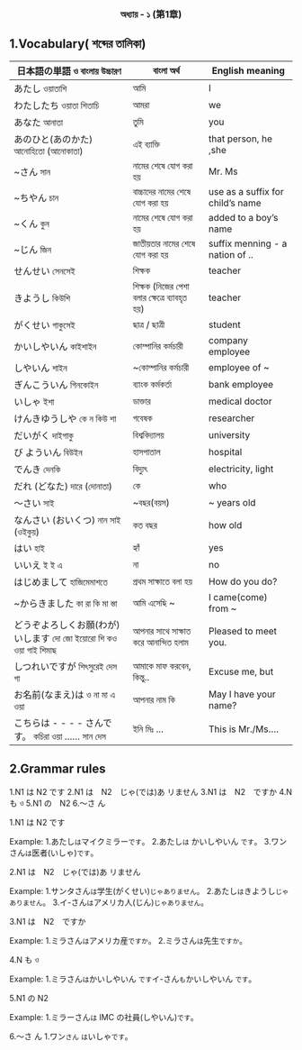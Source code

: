 <h3 align="center">অধ্যায় - ১ (第1章)</h3>

## 1.Vocabulary( শব্দের তালিকা) 

| 日本語の単語 ও বাংলায় উচ্চারণ                   | বাংলা অর্থ                          | English meaning                    |
| ---------------------------------------------| -----------------------------------| -----------------------------------|
|  あたし ওয়াতাশি                               |   আমি                             | I                                  |
|  わたしたち ওয়াতা শিতাচি                       |   আমরা                            | we                                 |
|  あなた  আনাতা                               |   তুমি                              | you                                 |
|  あのひと(あのかた)  আনোহিতো (আনোকাতা)     |   এই ব্যাক্তি                          | that person, he ,she               |
|  ~さん সান                                    |   নামের শেষে যোগ করা হয়           | Mr. Ms                             |
|  ~ちやん  চান                                 |   বাচ্চাদের নামের শেষে যোগ করা হয়    | use  as a suffix for child’s name  |
| ~くん কুন                                     | নামের শেষে যোগ করা হয়              | added to a boy’s name              |
| ~じん জিন                                    | জাতীয়তার নামের শেষে যোগ করা হয়     | suffix menning - a nation of ..    |
| せんせい সেনসেই                              | শিক্ষক                               | teacher                             |
| きようし কিউশি                                |  শিক্ষক (নিজের পেশা বলার ক্ষেত্রে ব্যাবহৃত হয়) | teacher                       |
| がくせい গাকুসেই                              | ছাত্র / ছাত্রী                           | student                            |
| かいしやいん কাইশাইন                          | কোম্পানির কর্মচারী                     | company employee                   |
| しやいん শাইন                                 | ~কোম্পানির কর্মচারী                    | employee of ~                      |
| ぎんこういん গিনকোইন                         | ব্যাংক কর্মকর্তা                         | bank employee                      |
| いしゃ ইশা                                    | ডাক্তার                                | medical doctor                    |
| けんきゆうしや  কে ন কিউ শা                   | গবেষক                               | researcher                         |
| だいがく  দাইগাকু                              | বিশ্ববিদ্যালয়                            | university                         |
| び よういん বিউইন                             | হাসপাতাল                             | hospital                           |
| でんき দেনকি                                  | বিদ্যুৎ                                 | electricity, light                 |
| だれ (どなた) দারে (দোনাতা)                    | কে                                   | who                                |
| 〜さい সাই                                    | ~বছর(বয়স)                           | ~ years old                         |
| なんさい (おいくつ) নান সাই  (ওইকুয়)           | কত বছর                              | how old                            |
| はい হাই                                      | হ্যাঁ                                   | yes                                |
| いいえ ই ই এ                                 | না                                    | no                                 |
| はじめまして হাজিমেমাশতে                      | প্রথম সাক্ষাতে বলা হয়                   | How do you do?                     |
| ~からきました    কা রা কি মা স্তা               | আমি এসেছি ~                          | I came(come) from ~                |
| どうぞよろしくお願(わが)いします  দো জো ইয়োরো শি কও ওয়া গাই শিমাছ  | আপনার সাথে সাক্ষাত করে আনান্দিত হলাম | Pleased to meet you. |
| しつれいですが  শিৎসুরেই দেস গা               | আমাকে মাফ করবেন, কিন্তু..             | Excuse me, but                     |
| お名前(なまえ)は  ও না মা এ ওয়া              | আপনার নাম কি                         | May I have your name?              |
| こちらは - - - - さんです。  কচিরা ওয়া …… সান দেস  | ইনি মিঃ ...                       | This is  Mr./Ms….                  |



## 2.Grammar rules

1.N1  は   N2 です
2.N1  は　N2　じゃ(では)あ リません
3.N1  は　N2　ですか
4.N　 も ও
5.N1  の　N2
6.〜さ ん　


1.N1  は   N2 です

Example:
1.あたし```は```マイクミラー```です```。
2.あたし```は``` かいしやいん ```です```。
3.ワンさん```は```医者(いしゃ)```です```。


2.N1  は　N2　じゃ(では)あ リません

Example:
1.サンタさん```は```学生(がくせい)```じゃありません```。
2.あたし```は```きようし```じゃありません```。
3.イ-さん```は```アメリカ人(じん)```じゃありません```。


3.N1  は　N2　ですか

Example:
1.ミラさん```は```アメリカ産```ですか```。
2.ミラさん```は```先生```ですか```。

4.N も ও

Example:
1.ミラさん```は```かいしやいん ```です```イ-さん```も```かいしやいん ```です```。

5.N1  の N2

Example:
1.ミラーさん```は``` IMC の社員(しやいん)```です```。

6.〜さ ん
1.ワン```さん``` ```は```いしゃ```です```。

